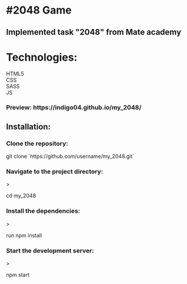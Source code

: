 <h1>#2048 Game</h1>
<h2>Implemented task "2048" from Mate academy</h2>
<h1>Technologies:</h1> 
HTML5</br>
CSS</br>
SASS</br>
JS</br>
<h3>Preview: https://indigo04.github.io/my_2048/</h3>
<h2>Installation:</h1>
<h3>Clone the repository:</h3>
git clone `https://github.com/username/my_2048.git`
<h3>Navigate to the project directory:</h3>
><p>cd my_2048</p>
<h3>Install the dependencies:</h3>
><p>run npm install</p>
<h3>Start the development server:</h3>
><p>npm start</p>
